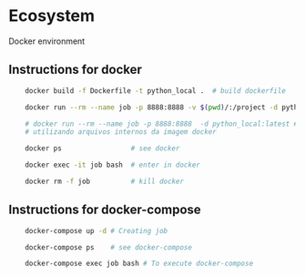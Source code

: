 # Ecosystem

Docker environment

## Instructions for docker

``` sh
    docker build -f Dockerfile -t python_local .  # build dockerfile

    docker run --rm --name job -p 8888:8888 -v $(pwd)/:/project -d python_local:latest # create container mapeando a pasta project

    # docker run --rm --name job -p 8888:8888  -d python_local:latest # create container -->
    # utilizando arquivos internos da imagem docker 

    docker ps                 # see docker

    docker exec -it job bash  # enter in docker

    docker rm -f job          # kill docker
```
## Instructions for docker-compose

``` sh
    docker-compose up -d # Creating job

    docker-compose ps    # see docker-compose

    docker-compose exec job bash # To execute docker-compose
```
